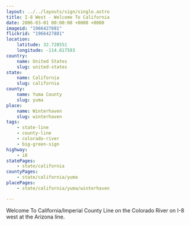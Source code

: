 ```yaml
---
layout: ../../layouts/sign/single.astro
title: I-8 West - Welcome To California
date: 2006-03-01 00:00:00 +0000 +0000
imageid: "1966427881"
flickrid: "1966427881"
location:
    latitude: 32.728551
    longitude: -114.617593
country:
    name: United States
    slug: united-states
state:
    name: California
    slug: california
county:
    name: Yuma County
    slug: yuma
place:
    name: Winterhaven
    slug: winterhaven
tags:
    - state-line
    - county-line
    - colorado-river
    - big-green-sign
highway:
    - i8
statePages:
    - state/california
countyPages:
    - state/california/yuma
placePages:
    - state/california/yuma/winterhaven

---
```

Welcome To California/Imperial County Line on the Colorado River on I-8 west at the Arizona line.